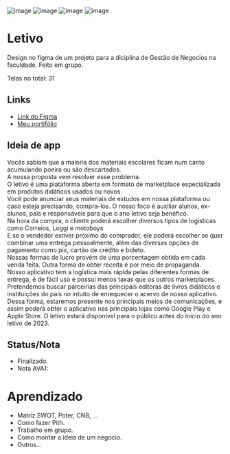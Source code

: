 ![image](https://user-images.githubusercontent.com/88604193/177601063-1475d896-8c37-45c8-8c2b-f1338966dc49.png)
![image](https://user-images.githubusercontent.com/88604193/177601121-939a9568-07d8-4d64-97e0-e21a1ca6f87d.png)
![image](https://user-images.githubusercontent.com/88604193/177601157-f55ca831-0690-4fbd-813c-4e301e9673a7.png)
![image](https://user-images.githubusercontent.com/88604193/177601221-2742e636-0f07-4931-988e-a85875349891.png)
<h1>Letivo</h1>
<p>Design no figma de um projeto para a diciplina de Gestão de Negocios na faculdade. Feito em grupo.</p>
<p>Telas no total: 31</p>
<h2>Links</h2>
<ul>
  <li>
    <a href="https://www.figma.com/file/rHpkm29Hr9zxwJ7aLq850N/Letivo?node-id=0%3A1">Link do Figma</a>
  </li>
  <li>
    <a href="https://sabrinaalves.tk" target="_blank">Meu portifólio</a>
  </li>
</ul>
<h2>Ideia de app</h2>
<p>Vocês sabiam que a maioria dos materiais escolares ficam num canto acumulando poeira ou são descartados. <br>
A nossa proposta vem resolver esse problema. <br>
O letivo é uma plataforma aberta em formato de  marketplace especializada em produtos didáticos usados ou novos. <br>
Você pode anunciar seus materiais de estudos em nossa plataforma ou caso esteja precisando, compra-los. O nosso foco é auxiliar alunos, ex-alunos, pais e responsáveis para que o ano letivo seja benéfico. <br>
Na hora da compra, o cliente poderá escolher diversos tipos de logísticas como Correios, Loggi e motoboys <br>
E se o vendedor estiver próximo do comprador, ele poderá escolher se quer combinar uma entrega pessoalmente, além das diversas opções de pagamento como pix, cartão de crédito e boleto. <br>
Nossas formas de lucro provém de uma porcentagem obtida em cada venda feita. Outra forma de obter receita é por meio de propaganda. <br>
Nosso aplicativo tem a logística mais rápida pelas diferentes formas de entrega, é de fácil uso e possui menos taxas que os outros marketplaces. <br>
Pretendemos buscar parceirias das principais editoras de livros didáticos e instituições do país no intuito de enrequecer o acervo de nosso aplicativo. <br>
Dessa forma, estaremos presente nos principais meios de comunicações, e assim poderá obter o aplicativo nas principais lojas como Google Play e Apple Store.
O letivo estará disponível para o público antes do início do ano letivo de 2023.</p>
<h2>Status/Nota</h2>
<ul>
  <li>Finalizado.</li>
  <li>Nota AVA1: </li>
</ul>
<h1>Aprendizado</h1>
<ul>
  <li>Matriz SWOT, Poter, CNB, ...</li>
  <li>Como fazer Pith.</li>
  <li>Trabalho em grupo.</li>
  <li>Como montar a ideia de um negocio.</li>
  <li>Outros...</li>
</ul>
